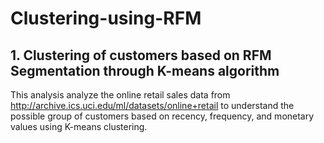 # Clustering-using-RFM

## 1. Clustering of customers based on RFM Segmentation through K-means algorithm

This analysis analyze the online retail sales data from http://archive.ics.uci.edu/ml/datasets/online+retail to understand the possible group of customers based on recency, frequency, and monetary values using K-means clustering.
